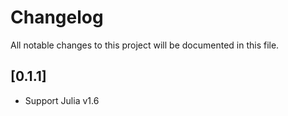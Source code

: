 # Changelog

All notable changes to this project will be documented in this file.

## [0.1.1]

- Support Julia v1.6
